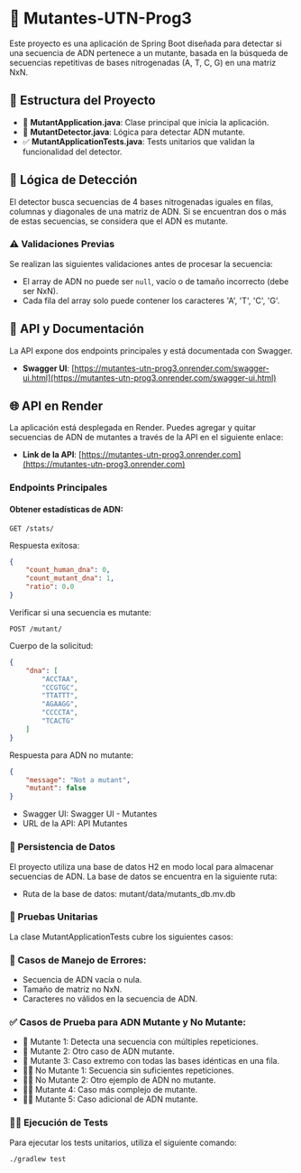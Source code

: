 # 🧬 Mutantes-UTN-Prog3

Este proyecto es una aplicación de Spring Boot diseñada para detectar si una secuencia de ADN pertenece a un mutante, basada en la búsqueda de secuencias repetitivas de bases nitrogenadas (A, T, C, G) en una matriz NxN.

## 📂 Estructura del Proyecto

- 📄 **MutantApplication.java**: Clase principal que inicia la aplicación.
- 🧬 **MutantDetector.java**: Lógica para detectar ADN mutante.
- ✅ **MutantApplicationTests.java**: Tests unitarios que validan la funcionalidad del detector.

## 🧠 Lógica de Detección

El detector busca secuencias de 4 bases nitrogenadas iguales en filas, columnas y diagonales de una matriz de ADN. Si se encuentran dos o más de estas secuencias, se considera que el ADN es mutante.

### ⚠️ Validaciones Previas

Se realizan las siguientes validaciones antes de procesar la secuencia:

- El array de ADN no puede ser `null`, vacío o de tamaño incorrecto (debe ser NxN).
- Cada fila del array solo puede contener los caracteres 'A', 'T', 'C', 'G'.

## 📜 API y Documentación

La API expone dos endpoints principales y está documentada con Swagger.

- **Swagger UI**: [https://mutantes-utn-prog3.onrender.com/swagger-ui.html](https://mutantes-utn-prog3.onrender.com/swagger-ui.html)

## 🌐 API en Render

La aplicación está desplegada en Render. Puedes agregar y quitar secuencias de ADN de mutantes a través de la API en el siguiente enlace:

- **Link de la API**: [https://mutantes-utn-prog3.onrender.com](https://mutantes-utn-prog3.onrender.com)

### Endpoints Principales

#### Obtener estadísticas de ADN:

```http
GET /stats/
```

Respuesta exitosa:

```json
{
    "count_human_dna": 0,
    "count_mutant_dna": 1,
    "ratio": 0.0
}
```

Verificar si una secuencia es mutante:

```http
POST /mutant/
```

Cuerpo de la solicitud:

```json
{
    "dna": [
        "ACCTAA", 
        "CCGTGC", 
        "TTATTT", 
        "AGAAGG", 
        "CCCCTA", 
        "TCACTG"
    ]
}
```

Respuesta para ADN no mutante:

```json
{
    "message": "Not a mutant",
    "mutant": false
}
```

- Swagger UI: Swagger UI - Mutantes
- URL de la API: API Mutantes

### 💾 Persistencia de Datos

El proyecto utiliza una base de datos H2 en modo local para almacenar secuencias de ADN. La base de datos se encuentra en la siguiente ruta:

- Ruta de la base de datos: mutant/data/mutants_db.mv.db

### 🧪 Pruebas Unitarias

La clase MutantApplicationTests cubre los siguientes casos:

### 🚨 Casos de Manejo de Errores:

- Secuencia de ADN vacía o nula.
- Tamaño de matriz no NxN.
- Caracteres no válidos en la secuencia de ADN.

### ✅ Casos de Prueba para ADN Mutante y No Mutante:

- 🧬 Mutante 1: Detecta una secuencia con múltiples repeticiones.
- 🔬 Mutante 2: Otro caso de ADN mutante.
- 🧫 Mutante 3: Caso extremo con todas las bases idénticas en una fila.
- 🧑‍🔬 No Mutante 1: Secuencia sin suficientes repeticiones.
- 👨‍🔬 No Mutante 2: Otro ejemplo de ADN no mutante.
- 🧑‍🚀 Mutante 4: Caso más complejo de mutante.
- 👩‍🚀 Mutante 5: Caso adicional de ADN mutante.

### 🏃‍♂️ Ejecución de Tests

Para ejecutar los tests unitarios, utiliza el siguiente comando:

```bash
./gradlew test
```
